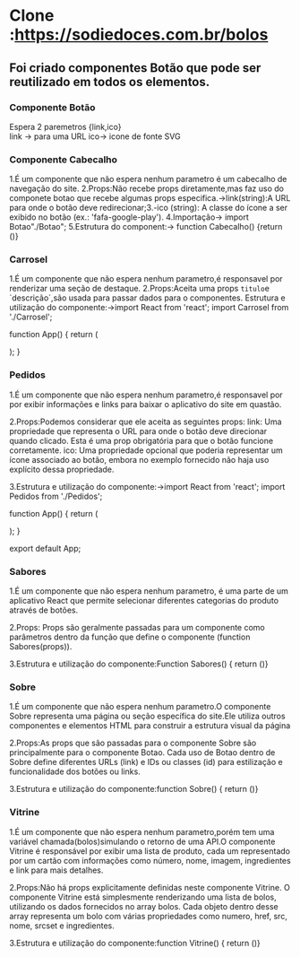 # Clone :https://sodiedoces.com.br/bolos
## Foi criado componentes Botão que pode ser reutilizado em todos os elementos.

### Componente Botão
Espera 2 paremetros {link,ico}  
link ->  para uma URL
ico-> icone de fonte SVG

### Componente Cabecalho 
 1.É um componente que não espera nenhum parametro é um cabecalho de navegação do site.
 2.Props:Não recebe props diretamente,mas faz uso do componete botao que recebe algumas props especifica.->link(string):A URL para onde o botão deve redirecionar;3.-ico (string): A classe do ícone a ser exibido no botão (ex.: 'fafa-google-play').
 4.Importação-> import Botao"./Botao";
 5.Estrutura do component:-> function Cabecalho() {return ()}


### Carrosel
1.É um componente que não espera nenhum parametro,é responsavel por renderizar uma seção de destaque.
2.Props:Aceita uma props `titulo`e `descrição´,são usada para passar dados para o componentes.
Estrutura e utilização do componente:->import React from 'react';
import Carrosel from './Carrosel';

function App() {
  return (
    <div className="App">
      <Carrosel 
        titulo="BOLOS" 
        descricao="Deliciosamente recheados e com muito sabor, cada um de nossos bolos é criado para proporcionar mais amor e carinho para todas as ocasiões." 
      />
    </div>
  );
}
### Pedidos
1.É um componente que não espera nenhum parametro,é responsavel por  por exibir informações e links para baixar o aplicativo do site em quastão.

2.Props:Podemos considerar que ele aceita as seguintes props:
link: Uma propriedade que representa o URL para onde o botão deve direcionar quando clicado. Esta é uma prop obrigatória para que o botão funcione corretamente.
ico: Uma propriedade opcional que poderia representar um ícone associado ao botão, embora no exemplo fornecido não haja uso explícito dessa propriedade.

3.Estrutura e utilização do componente:->import React from 'react';
import Pedidos from './Pedidos';

function App() {
  return (
    <div className="App">
      <Pedidos />
    </div>
  );
}

export default App;

### Sabores 
1.É um componente que não espera nenhum parametro, é uma parte de um aplicativo React que permite selecionar diferentes categorias do produto através de botões.

2.Props: Props são geralmente passadas para um componente como parâmetros dentro da função que define o componente (function Sabores(props)).

3.Estrutura e utilização do componente:Function Sabores() {
  return ()}

    
### Sobre
1.É um componente que não espera nenhum parametro.O componente Sobre representa uma página ou seção específica do site.Ele utiliza outros componentes e elementos HTML para construir a estrutura visual da página

2.Props:As props que são passadas para o componente Sobre são principalmente para o componente Botao. Cada uso de Botao dentro de Sobre define diferentes URLs (link) e IDs ou classes (id) para estilização e funcionalidade dos botões ou links.

3.Estrutura e utilização do componente:function Sobre() {
    return ()}


### Vitrine
1.É um componente que não espera nenhum parametro,porém tem uma  variável chamada(bolos)simulando o retorno de uma API.O componente Vitrine é responsável por exibir uma lista de produto, cada um representado por um cartão com informações como número, nome, imagem, ingredientes e link para mais detalhes.

2.Props:Não há props explicitamente definidas neste componente Vitrine. O componente Vitrine está simplesmente renderizando uma lista de bolos, utilizando os dados fornecidos no array bolos. Cada objeto dentro desse array representa um bolo com várias propriedades como numero, href, src, nome, srcset e ingredientes.

3.Estrutura e utilização do componente:function Vitrine() {
    return ()}











